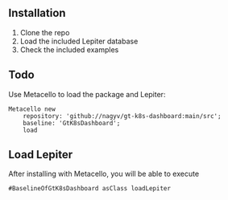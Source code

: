 
## Installation

1. Clone the repo
1. Load the included Lepiter database
1. Check the included examples

## Todo

Use Metacello to load the package and Lepiter:


```st
Metacello new
	repository: 'github://nagyv/gt-k8s-dashboard:main/src';
	baseline: 'GtK8sDashboard';
	load
```

## Load Lepiter

After installing with Metacello, you will be able to execute

```
#BaselineOfGtK8sDashboard asClass loadLepiter
```

